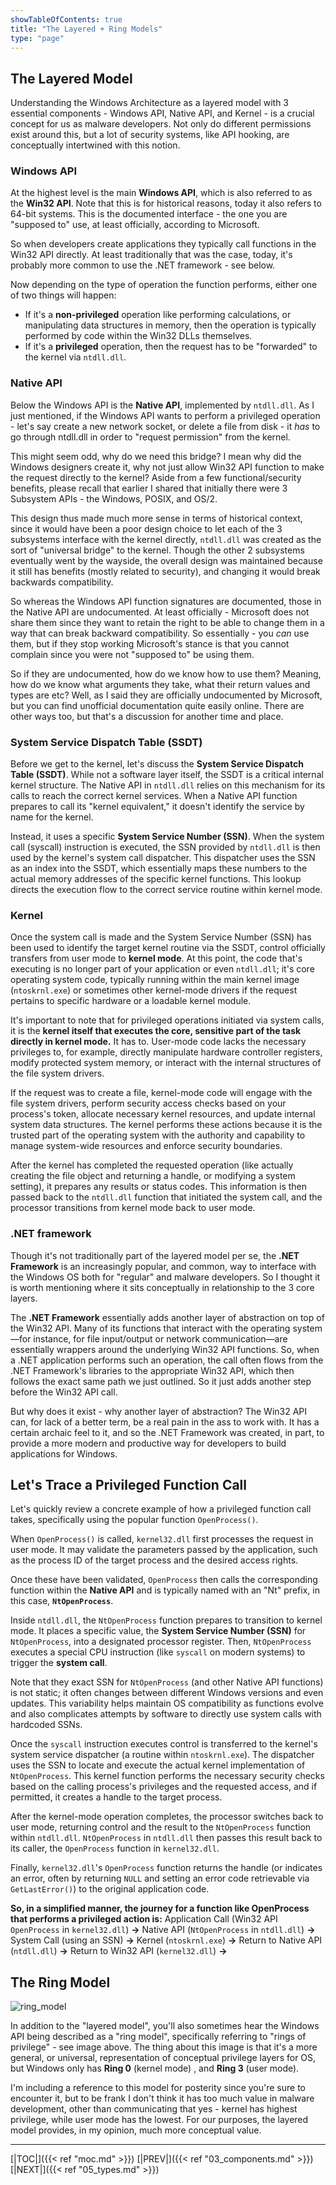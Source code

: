 ```yaml
---
showTableOfContents: true
title: "The Layered + Ring Models"
type: "page"
---
```

## The Layered Model

Understanding the Windows Architecture as a layered model with 3 essential components - Windows API, Native API, and Kernel - is a crucial concept for us as malware developers. Not only do different permissions exist around this, but a lot of security systems, like API hooking, are conceptually intertwined with this notion.

### Windows API
At the highest level is the main **Windows API**, which is also referred to as the **Win32 API**. Note that this is for historical reasons, today it also refers to 64-bit systems.  This is the documented interface - the one you are "supposed to" use, at least officially, according to Microsoft.

So when developers create applications they typically call functions in the Win32 API directly. At least traditionally that was the case, today, it's probably more common to use the .NET framework - see below.

Now depending on the type of operation the function performs, either one of two things will happen:
- If it's a **non-privileged** operation like performing calculations, or manipulating data structures in memory, then the operation is typically performed by code within the Win32 DLLs themselves.
- If it's a **privileged** operation, then the request has to be "forwarded" to the kernel via `ntdll.dll`.

### Native API
Below the Windows API is the **Native API**, implemented by `ntdll.dll`. As I just mentioned, if the Windows API wants to perform a privileged operation - let's say create a new network socket, or delete a file from disk - it *has* to go through ntdll.dll in order to "request permission" from the kernel.

This might seem odd, why do we need this bridge? I mean why did the Windows designers create it, why not just allow Win32 API function to make the request directly to the kernel? Aside from a few functional/security benefits, please recall that earlier I shared that initially there were 3 Subsystem APIs - the Windows, POSIX, and OS/2.

This design thus made much more sense in terms of historical context, since it would have been a poor design choice to let each of the 3 subsystems interface with the kernel directly, `ntdll.dll` was created as the sort of "universal bridge" to the kernel. Though the other 2 subsystems eventually went by the wayside, the overall design was maintained because it still has benefits (mostly related to security), and changing it would break backwards compatibility.

So whereas the Windows API function signatures are documented, those in the Native API are undocumented. At least officially - Microsoft does not share them since they want to retain the right to be able to change them in a way that can break backward compatibility. So essentially - you *can* use them, but if they stop working Microsoft's stance is that you cannot complain since you were not "supposed to" be using them.

So if they are undocumented, how do we know how to use them? Meaning, how do we know what arguments they take, what their return values and types are etc? Well, as I said they are officially undocumented by Microsoft, but you can find unofficial documentation quite easily online. There are other ways too, but that's a discussion for another time and place.

### System Service Dispatch Table (SSDT)
Before we get to the kernel, let's discuss the **System Service Dispatch Table (SSDT)**. While not a software layer itself, the SSDT is a critical internal kernel structure. The Native API in `ntdll.dll` relies on this mechanism for its calls to reach the correct kernel services. When a Native API function prepares to call its "kernel equivalent," it doesn't identify the service by name for the kernel.

Instead, it uses a specific **System Service Number (SSN)**. When the system call (syscall) instruction is executed, the SSN provided by `ntdll.dll` is then used by the kernel's system call dispatcher. This dispatcher uses the SSN as an index into the SSDT, which essentially maps these numbers to the actual memory addresses of the specific kernel functions. This lookup directs the execution flow to the correct service routine within kernel mode.

### Kernel
Once the system call is made and the System Service Number (SSN) has been used to identify the target kernel routine via the SSDT, control officially transfers from user mode to **kernel mode**. At this point, the code that's executing is no longer part of your application or even `ntdll.dll`; it's core operating system code, typically running within the main kernel image (`ntoskrnl.exe`) or sometimes other kernel-mode drivers if the request pertains to specific hardware or a loadable kernel module.

It's important to note that for privileged operations initiated via system calls, it is the **kernel itself that executes the core, sensitive part of the task directly in kernel mode.** It has to. User-mode code lacks the necessary privileges to, for example, directly manipulate hardware controller registers, modify protected system memory, or interact with the internal structures of the file system drivers.

If the request was to create a file, kernel-mode code will engage with the file system drivers, perform security access checks based on your process's token, allocate necessary kernel resources, and update internal system data structures. The kernel performs these actions because it is the trusted part of the operating system with the authority and capability to manage system-wide resources and enforce security boundaries.

After the kernel has completed the requested operation (like actually creating the file object and returning a handle, or modifying a system setting), it prepares any results or status codes. This information is then passed back to the `ntdll.dll` function that initiated the system call, and the processor transitions from kernel mode back to user mode.

### .NET framework
Though it's not traditionally part of the layered model per se, the **.NET Framework** is an increasingly popular, and common, way to interface with the Windows OS both for "regular" and malware developers. So I thought it is worth mentioning where it sits conceptually in relationship to the 3 core layers.

The **.NET Framework**  essentially adds another layer of abstraction on top of the Win32 API. Many of its functions that interact with the operating system—for instance, for file input/output or network communication—are essentially wrappers around the underlying Win32 API functions. So, when a .NET application performs such an operation, the call often flows from the .NET Framework's libraries to the appropriate Win32 API, which then follows the exact same path we just outlined. So it just adds another step before the Win32 API call.

But why does it exist - why another layer of abstraction? The Win32 API can, for lack of a better term, be a real pain in the ass to work with. It has a certain archaic feel to it, and so the .NET Framework was created, in part, to provide a more modern and productive way for developers to build applications for Windows.





## Let's Trace a Privileged Function Call

Let's quickly review a concrete example of how a privileged function call takes, specifically using the popular function `OpenProcess()`.


When `OpenProcess()` is called, `kernel32.dll` first processes the request in user mode. It may validate the parameters passed by the application, such as the process ID of the target process and the desired access rights.

Once these have been validated, `OpenProcess` then calls the corresponding function within the **Native API** and is typically named with an "Nt" prefix, in this case, **`NtOpenProcess`**.


Inside `ntdll.dll`, the `NtOpenProcess` function prepares to transition to kernel mode. It places a specific value, the **System Service Number (SSN)** for `NtOpenProcess`, into a designated processor register.  Then, `NtOpenProcess` executes a special CPU instruction (like `syscall` on modern systems) to trigger the **system call**.

Note that they exact SSN for `NtOpenProcess` (and other Native API functions) is not static; it often changes between different Windows versions and even updates. This variability helps maintain OS compatibility as functions evolve and also complicates attempts by software to directly use system calls with hardcoded SSNs.

Once the `syscall` instruction executes control is transferred to the kernel's system service dispatcher (a routine within `ntoskrnl.exe`). The dispatcher uses the SSN to locate and execute the actual kernel implementation of `NtOpenProcess`. This kernel function performs the necessary security checks based on the calling process's privileges and the requested access, and if permitted, it creates a handle to the target process.

After the kernel-mode operation completes, the processor switches back to user mode, returning control and the result to the `NtOpenProcess` function within `ntdll.dll`. `NtOpenProcess` in `ntdll.dll` then passes this result back to its caller, the `OpenProcess` function in `kernel32.dll`.

Finally, `kernel32.dll`'s `OpenProcess` function returns the handle (or indicates an error, often by returning `NULL` and setting an error code retrievable via `GetLastError()`) to the original application code.

**So, in a simplified manner, the journey for a function like OpenProcess that performs a privileged action is:**
Application Call (Win32 API `OpenProcess` in `kernel32.dll`) **→**
Native API (`NtOpenProcess` in `ntdll.dll`) **→**
System Call (using an SSN) **→**
Kernel (`ntoskrnl.exe`) **→**
Return to Native API (`ntdll.dll`) **→**
Return to Win32 API (`kernel32.dll`) **→**


## The Ring Model

![ring_model](../img/002.png)

In addition to the "layered model", you'll also sometimes hear the Windows API being described as a "ring model", specifically referring to "rings of privilege" - see image above. The thing about this image is that it's a more general, or universal, representation of conceptual privilege layers for OS, but Windows only has **Ring 0** (kernel mode) , and **Ring 3** (user mode).

I'm including a reference to this model for posterity since you're sure to encounter it, but to be frank I don't think it has too much value in malware development, other than communicating that yes - kernel has highest privilege, while user mode has the lowest. For our purposes, the layered model provides, in my opinion, much more conceptual value.




---
[|TOC|]({{< ref "moc.md" >}})
[|PREV|]({{< ref "03_components.md" >}})
[|NEXT|]({{< ref "05_types.md" >}})
